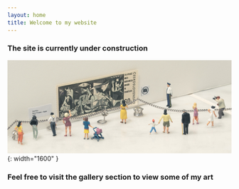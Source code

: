 ```yaml
---
layout: home
title: Welcome to my website
---
```


### The site is currently under construction
![Image](/assets/img/my-guernica.jpg){: width="1600" }
### Feel free to visit the gallery section to view some of my art
